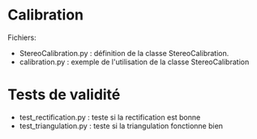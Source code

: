 # Calibration

Fichiers:
- StereoCalibration.py : définition de la classe StereoCalibration.
- calibration.py : exemple de l'utilisation de la classe StereoCalibration


# Tests de validité

- test_rectification.py : teste si la rectification est bonne
- test_triangulation.py :  teste si la triangulation fonctionne bien
